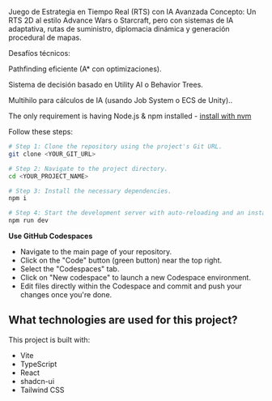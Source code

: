 Juego de Estrategia en Tiempo Real (RTS) con IA Avanzada
Concepto: Un RTS 2D al estilo Advance Wars o Starcraft, pero con sistemas de IA adaptativa, rutas de suministro, diplomacia dinámica y generación procedural de mapas.

Desafíos técnicos:

Pathfinding eficiente (A* con optimizaciones).

Sistema de decisión basado en Utility AI o Behavior Trees.

Multihilo para cálculos de IA (usando Job System o ECS de Unity)..

The only requirement is having Node.js & npm installed - [install with nvm](https://github.com/nvm-sh/nvm#installing-and-updating)

Follow these steps:

```sh
# Step 1: Clone the repository using the project's Git URL.
git clone <YOUR_GIT_URL>

# Step 2: Navigate to the project directory.
cd <YOUR_PROJECT_NAME>

# Step 3: Install the necessary dependencies.
npm i

# Step 4: Start the development server with auto-reloading and an instant preview.
npm run dev
```

**Use GitHub Codespaces**

- Navigate to the main page of your repository.
- Click on the "Code" button (green button) near the top right.
- Select the "Codespaces" tab.
- Click on "New codespace" to launch a new Codespace environment.
- Edit files directly within the Codespace and commit and push your changes once you're done.

## What technologies are used for this project?

This project is built with:

- Vite
- TypeScript
- React
- shadcn-ui
- Tailwind CSS


